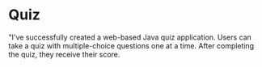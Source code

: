 # Quiz
"I've successfully created a web-based Java quiz application. Users can take a quiz with multiple-choice questions one at a time. After completing the quiz, they receive their score.
